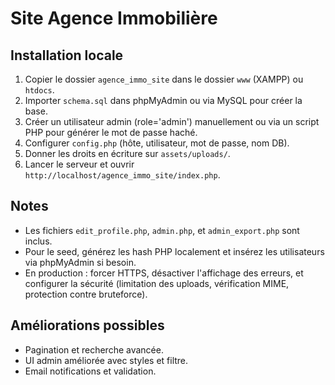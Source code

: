 # Site Agence Immobilière

## Installation locale
1. Copier le dossier `agence_immo_site` dans le dossier `www` (XAMPP) ou `htdocs`.
2. Importer `schema.sql` dans phpMyAdmin ou via MySQL pour créer la base.
3. Créer un utilisateur admin (role='admin') manuellement ou via un script PHP pour générer le mot de passe haché.
4. Configurer `config.php` (hôte, utilisateur, mot de passe, nom DB).
5. Donner les droits en écriture sur `assets/uploads/`.
6. Lancer le serveur et ouvrir `http://localhost/agence_immo_site/index.php`.

## Notes
- Les fichiers `edit_profile.php`, `admin.php`, et `admin_export.php` sont inclus.
- Pour le seed, générez les hash PHP localement et insérez les utilisateurs via phpMyAdmin si besoin.
- En production : forcer HTTPS, désactiver l'affichage des erreurs, et configurer la sécurité (limitation des uploads, vérification MIME, protection contre bruteforce).

## Améliorations possibles
- Pagination et recherche avancée.
- UI admin améliorée avec styles et filtre.
- Email notifications et validation.
